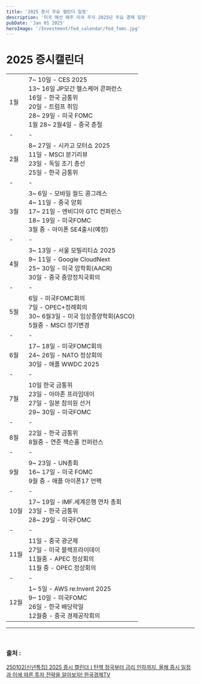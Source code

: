 ```yaml
---
title: '2025 증시 주요 캘린더 일정'
description: '미국 해선 해주 미국 주식 2025년 주요 경제 일정'
pubDate: 'Jan 01 2025'
heroImage: '/Investment/fed_calendar/fed_fomc.jpg'
---
```


# 2025 증시캘린더


|||
|-|-|
|1월|7~ 10일 - CES 2025<br />13~ 16일 JP모간 헬스케어 콘퍼런스<br /> 16일 - 한국 금통위<br /> 20일 - 트럼프 취임<br />28~ 29일 - 미국 FOMC<br /> 1월 28~ 2월4일 - 중국 춘절|
|-|-|
|2월|8~ 27일 - 시카고 모터쇼 2025<br /> 11일 - MSCI 분기리뷰<br />23일 - 독일 조기 총선<br />25일 - 한국 금통위|
|-|-|
|3월|3~ 6일 - 모바일 월드 콩그레스<br />4~ 11일 - 중국 양회<br />17~ 21일 - 엔비디아 GTC 컨퍼런스<br />18~ 19일 - 미국FOMC<br /> 3월 중 - 아이폰 SE4출시(예정)|
|-|-|
|4월|3~ 13일 - 서울 모빌리티쇼 2025<br />9~ 11일 - Google CloudNext<br />25~ 30일 - 미국 암학회(AACR)<br />30일 - 중국 중앙정치국회의|
|-|-|
|5월|6일 - 미국FOMC회의<br />7일 - OPEC+정례회의<br /> 30~ 6월3일 - 미국 임상종양학회(ASCO)<br /> 5월중 - MSCI 정기변경|
|-|-|
|6월|17~ 18일 - 미국FOMC회의<br />24~ 26일 - NATO 정상회의<br />30일 - 애플 WWDC 2025|
|-|-|
|7월|10일 한국 금통위<br />23일 - 아마존 프라임데이<br /> 27일 - 일본 참의원 선거<br />29~ 30일 - 미국FOMC|
|-|-|
|8월|22일 - 한국 금통위<br />8월중 - 연준 잭슨홀 컨퍼런스|
|-|-|
|9월|9~ 23일 - UN총회<br />16~ 17일 - 미국 FOMC<br />9월 중 - 애플 아이폰17 언팩|
|-|-|
|10월|17~ 19일 - IMF.세계은행 연차 총회<br />23일 - 한국 금통위<br />28~ 29일 - 미국FOMC|
|-|-|
|11월|11일 - 중국 광군제<br />27일 - 미국 블랙프라이데이<br />11월중 - APEC 정상회의<br />11월 중 - OPEC 정상회의|
|-|-|
|12월|1~ 5일 - AWS re:Invent 2025<br />9~ 10일 - 미국FOMC<br />26일 - 한국 배당락일<br />12월중 - 중국 경제공작회의|

<hr />

<br />

### 출처 : 

[250102[신년특집] 2025 증시 캘린더ㅣ탄핵 정국부터 금리 인하까지, 올해 증시 일정과 이에 따른 투자 전략을 알아보자!
한국경제TV
](https://youtu.be/8e1FOhxDrww?si=Fm-X8FVI0ibWQWGp)
